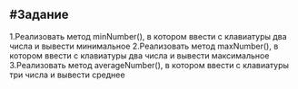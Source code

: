 #Задание
---
1.Реализовать метод minNumber(), в котором ввести с клавиатуры два числа и вывести минимальное
2.Реализовать метод maxNumber(), в котором ввести с клавиатуры два числа и вывести максимальное
3.Реализовать метод averageNumber(), в котором ввести с клавиатуры три числа и вывести среднее
